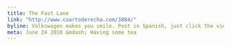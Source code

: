 ```yaml
---
title: The Fast Lane
link: "http://www.cuartoderecha.com/3884/"
byline: Volkswagen makes you smile. Post in Spanish, just click the videos.
meta: June 24 2010 &mdash; Having some tea
---
```

